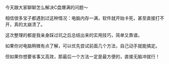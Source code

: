 今天跟大家聊聊怎么解决C盘爆满的问题～

相信很多宝子都遇到过这种情况：电脑内存一满，软件就开始卡死，甚至直接打不开，真的太崩溃了。

这次整理的都是我亲身踩过坑之后总结出来的实用技巧，简单又靠谱。

如果你对电脑稍微有点了解，可以优先尝试前面几个方法，自己动手就能搞定。

但如果你想要省事又高效，那最后一个方法一定是最方便的，直接无脑冲就行！